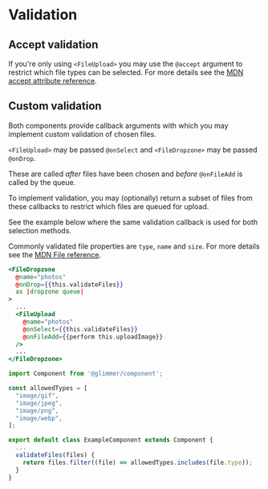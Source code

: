 # Validation

## Accept validation

If you're only using `<FileUpload>` you may use the `@accept` argument to restrict which file types can be selected. For more details see the [MDN accept attribute reference](https://developer.mozilla.org/en-US/docs/Web/HTML/Attributes/accept).

## Custom validation

Both components provide callback arguments with which you may implement custom validation of chosen files.

`<FileUpload>` may be passed `@onSelect` and `<FileDropzone>` may be passed `@onDrop`.

These are called *after* files have been chosen and *before* `@onFileAdd` is called by the queue.

To implement validation, you may (optionally) return a subset of files from these callbacks to restrict which files are queued for upload.

See the example below where the same validation callback is used for both selection methods.

Commonly validated file properties are `type`, `name` and `size`. For more details see the [MDN File reference](https://developer.mozilla.org/en-US/docs/Web/API/File).

```hbs
<FileDropzone
  @name="photos"
  @onDrop={{this.validateFiles}}
  as |dropzone queue|
>
  ...
  <FileUpload
    @name="photos"
    @onSelect={{this.validateFiles}}
    @onFileAdd={{perform this.uploadImage}}
  />
  ...
</FileDropzone>
```

```js
import Component from '@glimmer/component';

const allowedTypes = [
  "image/gif",
  "image/jpeg",
  "image/png",
  "image/webp",
];

export default class ExampleComponent extends Component {
  ...
  validateFiles(files) {
    return files.filter((file) => allowedTypes.includes(file.type));
  }
}
```
